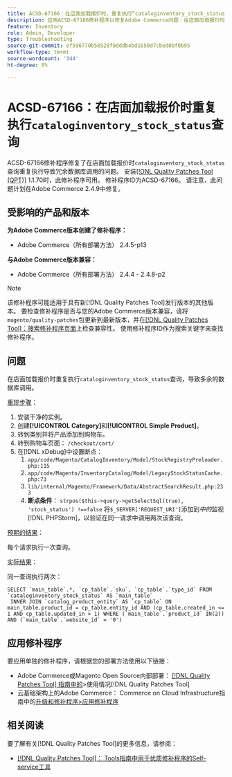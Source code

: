 ```yaml
---
title: ACSD-67166：在店面加载报价时，重复执行“cataloginventory_stock_status”查询
description: 应用ACSD-67166修补程序以修复Adobe Commerce问题：在店面加载报价时，重复执行“cataloginventory_stock_status”查询会导致多余的数据库调用。
feature: Inventory
role: Admin, Developer
type: Troubleshooting
source-git-commit: ef596770b58528f9dddb4bd1650d7cbed0bf0b95
workflow-type: tm+mt
source-wordcount: '344'
ht-degree: 0%

---
```



# ACSD-67166：在店面加载报价时重复执行`cataloginventory_stock_status`查询

ACSD-67166修补程序修复了在店面加载报价时`cataloginventory_stock_status`查询重复执行导致冗余数据库调用的问题。 安装[[!DNL Quality Patches Tool (QPT)]](/help/tools/quality-patches-tool/quality-patches-tool-to-self-serve-quality-patches.md) 1.1.70时，此修补程序可用。 修补程序ID为ACSD-67166。 请注意，此问题计划在Adobe Commerce 2.4.9中修复。

## 受影响的产品和版本

**为Adobe Commerce版本创建了修补程序：**

* Adobe Commerce（所有部署方法） 2.4.5-p13

**与Adobe Commerce版本兼容：**

* Adobe Commerce（所有部署方法） 2.4.4 - 2.4.8-p2

>[!NOTE]
>
>该修补程序可能适用于具有新[!DNL Quality Patches Tool]发行版本的其他版本。 要检查修补程序是否与您的Adobe Commerce版本兼容，请将`magento/quality-patches`包更新到最新版本，并在[[!DNL Quality Patches Tool]：搜索修补程序页面](https://experienceleague.adobe.com/tools/commerce-quality-patches/index.html)上检查兼容性。 使用修补程序ID作为搜索关键字来查找修补程序。

## 问题

在店面加载报价时重复执行`cataloginventory_stock_status`查询，导致多余的数据库调用。

<u>重现步骤</u>：

1. 安装干净的实例。
1. 创建&#x200B;**[!UICONTROL Category]**&#x200B;和&#x200B;**[!UICONTROL Simple Product]**。
1. 转到类别并将产品添加到购物车。
1. 转到购物车页面： `/checkout/cart/`
1. 在[!DNL xDebug]中设置断点：
   1. `app/code/Magento/CatalogInventory/Model/StockRegistryPreloader.php:115`
   1. `app/code/Magento/InventoryCatalog/Model/LegacyStockStatusCache.php:73`
   1. `lib/internal/Magento/Framework/Data/AbstractSearchResult.php:233`
   1. **断点条件**： `strpos($this->query->getSelectSql(true), 'stock_status') !==false`
将`$_SERVER['REQUEST_URI']`添加到&#x200B;*中的*&#x200B;监视[!DNL PHPStorm]，以验证在同一请求中调用两次该查询。

<u>预期的结果</u>：

每个请求执行一次查询。

<u>实际结果</u>：

同一查询执行两次：

```
SELECT `main_table`.*, `cp_table`.`sku`, `cp_table`.`type_id` FROM `cataloginventory_stock_status` AS `main_table`
 INNER JOIN `catalog_product_entity` AS `cp_table` ON main_table.product_id = cp_table.entity_id AND (cp_table.created_in <= 1 AND cp_table.updated_in > 1) WHERE (`main_table`.`product_id` IN(2)) AND (`main_table`.`website_id` = '0') 
```

## 应用修补程序

要应用单独的修补程序，请根据您的部署方法使用以下链接：

* Adobe Commerce或Magento Open Source内部部署： [[!DNL Quality Patches Tool] 指南中的](/help/tools/quality-patches-tool/usage.md)>使用情况[!DNL Quality Patches Tool]
* 云基础架构上的Adobe Commerce： Commerce on Cloud Infrastructure指南中的[升级和修补程序>应用修补程序](https://experienceleague.adobe.com/docs/commerce-cloud-service/user-guide/develop/upgrade/apply-patches.html)

## 相关阅读

要了解有关[!DNL Quality Patches Tool]的更多信息，请参阅：

* [[!DNL Quality Patches Tool]： Tools指南中用于优质修补程序的Self-service工具](/help/tools/quality-patches-tool/quality-patches-tool-to-self-serve-quality-patches.md)
